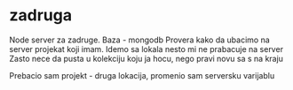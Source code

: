 # zadruga
Node server za zadruge. Baza - mongodb
Provera kako da ubacimo na server projekat koji imam.
Idemo sa lokala nesto mi ne prabacuje na server
Zasto nece da pusta u kolekciju koju ja hocu, nego pravi novu sa s na kraju

Prebacio sam projekt - druga lokacija, promenio sam serversku varijablu

